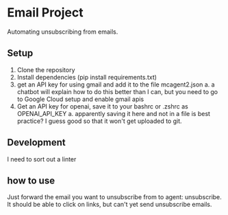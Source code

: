 # Email Project

Automating unsubscribing from emails.

## Setup

1. Clone the repository
2. Install dependencies (pip install requirements.txt)
3. get an API key for using gmail and add it to the file mcagent2.json
    a. a chatbot will explain how to do this better than I can, but you need to go to Google Cloud setup and enable gmail apis
4. Get an API key for openai, save it to your bashrc or .zshrc as OPENAI_API_KEY 
    a. apparently saving it here and not in a file is best practice? I guess good so that it won't get uploaded to git.

## Development

I need to sort out a linter


## how to use

Just forward the email you want to unsubscribe from to agent: unsubscribe. It should be able to click on links, but can't yet send unsubscribe emails.

